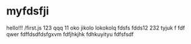 # myfdsfji 
hello!!!
/first.js
123
qqq
11
oko
jikolo
lokokolq
fdsfs
fdds12
232
tyjuk
f
fdf
qwer
fdffdsdfdsfgxvm
fdfjhkjhk
fdhkuyityu
fdfsfsdf
